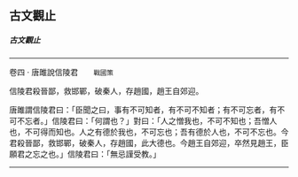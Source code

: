

## 古文觀止

##### 古文觀止

* * *

卷四 ‧ 唐雎說信陵君　　`戰國策`

信陵君殺晉鄙，救邯鄲，破秦人，存趙國，趙王自郊迎。

唐雎謂信陵君曰：「臣聞之曰，事有不可知者，有不可不知者；有不可忘者，有不可不忘者。」信陵君曰：「何謂也？」對曰：「人之憎我也，不可不知也；吾憎人也，不可得而知也。人之有德於我也，不可忘也；吾有德於人也，不可不忘也。今君殺晉鄙，救邯鄲，破秦人，存趙國，此大德也。今趙王自郊迎，卒然見趙王，臣願君之忘之也。」信陵君曰：「無忌謹受教。」

* * *

